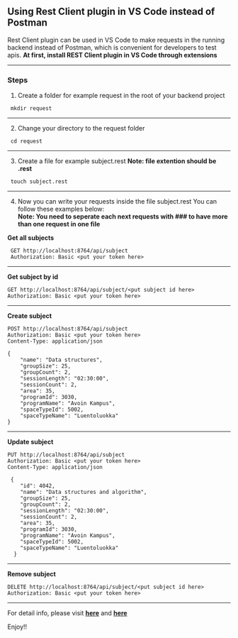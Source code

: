 ## Using Rest Client plugin in VS Code instead of Postman
Rest Client plugin can be used in VS Code to make requests in the running backend instead of Postman, which is convenient for developers to test apis. 
**At first, install REST Client plugin in VS Code through extensions**
***

### Steps 

1. Create a folder for example request in the root of your backend project 

```shell
 mkdir request
```
***

2. Change your directory to the request folder 

```shell
 cd request
```
***

3. Create a file for example subject.rest **Note: file extention should be .rest**

```shell
 touch subject.rest
``` 
***

4. Now you can write your requests inside the file subject.rest
  You can follow these examples below:<br>
  __Note: You need to seperate each next requests with ### to have more than one request in one file__

**Get all subjects**

```shell
 GET http://localhost:8764/api/subject
 Authorization: Basic <put your token here>
```
***

**Get subject by id**

```shell 
GET http://localhost:8764/api/subject/<put subject id here>
Authorization: Basic <put your token here>
```
***

**Create subject**

```shell
POST http://localhost:8764/api/subject
Authorization: Basic <put your token here>
Content-Type: application/json

{
    "name": "Data structures",
    "groupSize": 25,
    "groupCount": 2,
    "sessionLength": "02:30:00",
    "sessionCount": 2,
    "area": 35,
    "programId": 3030,
    "programName": "Avoin Kampus",
    "spaceTypeId": 5002,
    "spaceTypeName": "Luentoluokka"
}
```
***

**Update subject**

```shell
PUT http://localhost:8764/api/subject
Authorization: Basic <put your token here>
Content-Type: application/json

 {
    "id": 4042,
    "name": "Data structures and algorithm",
    "groupSize": 25,
    "groupCount": 2,
    "sessionLength": "02:30:00",
    "sessionCount": 2,
    "area": 35,
    "programId": 3030,
    "programName": "Avoin Kampus",
    "spaceTypeId": 5002,
    "spaceTypeName": "Luentoluokka"
  }
```
***

**Remove subject**

```shell
DELETE http://localhost:8764/api/subject/<put subject id here>
Authorization: Basic <put your token here>
```
***

For detail info, please visit **[here](https://github.com/Huachao/vscode-restclient)** and **[here](https://marketplace.visualstudio.com/items?itemName=humao.rest-client)**

Enjoy!!






